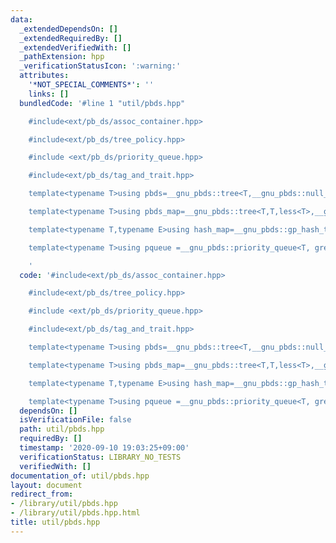 ```yaml
---
data:
  _extendedDependsOn: []
  _extendedRequiredBy: []
  _extendedVerifiedWith: []
  _pathExtension: hpp
  _verificationStatusIcon: ':warning:'
  attributes:
    '*NOT_SPECIAL_COMMENTS*': ''
    links: []
  bundledCode: '#line 1 "util/pbds.hpp"

    #include<ext/pb_ds/assoc_container.hpp>

    #include<ext/pb_ds/tree_policy.hpp>

    #include <ext/pb_ds/priority_queue.hpp>

    #include<ext/pb_ds/tag_and_trait.hpp>

    template<typename T>using pbds=__gnu_pbds::tree<T,__gnu_pbds::null_type,less<T>,__gnu_pbds::rb_tree_tag,__gnu_pbds::tree_order_statistics_node_update>;

    template<typename T>using pbds_map=__gnu_pbds::tree<T,T,less<T>,__gnu_pbds::rb_tree_tag,__gnu_pbds::tree_order_statistics_node_update>;

    template<typename T,typename E>using hash_map=__gnu_pbds::gp_hash_table<T,E>;

    template<typename T>using pqueue =__gnu_pbds::priority_queue<T, greater<T>,__gnu_pbds::rc_binomial_heap_tag>;

    '
  code: '#include<ext/pb_ds/assoc_container.hpp>

    #include<ext/pb_ds/tree_policy.hpp>

    #include <ext/pb_ds/priority_queue.hpp>

    #include<ext/pb_ds/tag_and_trait.hpp>

    template<typename T>using pbds=__gnu_pbds::tree<T,__gnu_pbds::null_type,less<T>,__gnu_pbds::rb_tree_tag,__gnu_pbds::tree_order_statistics_node_update>;

    template<typename T>using pbds_map=__gnu_pbds::tree<T,T,less<T>,__gnu_pbds::rb_tree_tag,__gnu_pbds::tree_order_statistics_node_update>;

    template<typename T,typename E>using hash_map=__gnu_pbds::gp_hash_table<T,E>;

    template<typename T>using pqueue =__gnu_pbds::priority_queue<T, greater<T>,__gnu_pbds::rc_binomial_heap_tag>;'
  dependsOn: []
  isVerificationFile: false
  path: util/pbds.hpp
  requiredBy: []
  timestamp: '2020-09-10 19:03:25+09:00'
  verificationStatus: LIBRARY_NO_TESTS
  verifiedWith: []
documentation_of: util/pbds.hpp
layout: document
redirect_from:
- /library/util/pbds.hpp
- /library/util/pbds.hpp.html
title: util/pbds.hpp
---
```

